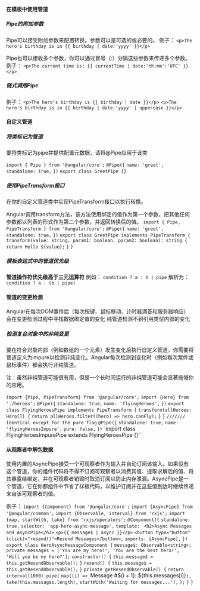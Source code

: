 #### 在模板中使用管道
##### Pipe的附加参数
Pipe可以接受附加参数来配置转换。参数可以是可选的或必要的。
例子：
`<p>The hero's birthday is in {{ birthday | date:'yyyy' }}</p>`

Pipe也可以接收多个参数，你可以通过冒号（:）分隔这些参数来传递多个参数。
例子：
`<p>The current time is: {{ currentTime | date:'hh:mm':'UTC' }}</p>`


##### 链式调用Pipe
例子：
`<p>The hero's birthday is {{ birthday | date }}</p>`
`<p>The hero's birthday is in {{ birthday | date:'yyyy' | uppercase }}</p>`


#### 自定义管道

##### 将类标记为管道
要将类标记为pipe并提供配置元数据，请将@Pipe应用于该类

`import { Pipe } from '@angular/core';`
`@Pipe({`
  `name: 'greet',`
  `standalone: true,`
`})`
`export class GreetPipe {}`


##### 使用PipeTransform接口
在你的自定义管道类中实现PipeTransform接口以执行转换。

Angular调用transform方法，该方法使用绑定的值作为第一个参数，把其他任何参数都以列表的形式作为第二个参数，并返回转换后的值。
`import { Pipe, PipeTransform } from '@angular/core';`
`@Pipe({`
  `name: 'greet',`
  `standalone: true,`
`})`
`export class GreetPipe implements PipeTransform {`
  `transform(value: string, param1: boolean, param2: boolean): string {`
    `return Hello ${value};`
  `}`
`}`

##### 模板表达式中的管道优先级

**管道操作符优先级高于三元运算符**
例如：
`condition ? a : b | pipe`
解析为：
`condition ? a : (b | pipe)`

#### 管道的变更检测
Angular在每次DOM事件后（每次按键、鼠标移动、计时器滴答和服务器响应）会在变更检测过程中寻找数据绑定值的变化
纯管道检测不到引用类型内部的变化

##### 检测复合对象中的非纯变更
要在符合对象内部（例如数组的一个元素）发生变化后执行自定义管道，你需要将管道定义为impure以检测非纯变化。Angular每次检测到变化时（例如每次案件或鼠标事件）都会执行非纯管道。

注：虽然非纯管道可能很有用，但是一个长时间运行的非纯管道可能会显著拖慢你的应用。


`import {Pipe, PipeTransform} from '@angular/core';`
`import {Hero} from './heroes';`
`@Pipe({`
  `standalone: true,`
  `name: 'flyingHeroes',`
`})`
`export class FlyingHeroesPipe implements PipeTransform {`
  `transform(allHeroes: Hero[]) {`
    `return allHeroes.filter((hero) => hero.canFly);`
  `}`
`}`
`/////// Identical except for the pure flag`
`@Pipe({`
  `standalone: true,`
  `name: 'flyingHeroesImpure',`
  `pure: false,`
`})`
`export class FlyingHeroesImpurePipe extends FlyingHeroesPipe {}``



#### 从观察者中解包数据
使用内置的AsyncPipe接受一个可观察者作为输入并自动订阅该输入。如果没有这个管道，你的组件代码将不得不订阅可观察者以消费其值、提取求解后的值、将其暴露给绑定，并在可观察者销毁时取消订阅以防止内存泄漏。AsyncPipe是一个管道，它在你都组件中节省了样板代码，以维护订阅并在这些值到达时继续传递来自该可观察者的值。

例子：
`import {Component} from '@angular/core';`
`import {AsyncPipe} from '@angular/common';`
`import {Observable, interval} from 'rxjs';`
`import {map, startWith, take} from 'rxjs/operators';`
`@Component({`
  `standalone: true,`
  `selector: 'app-hero-async-message',`
  `template: `
    `<h2>Async Messages and AsyncPipe</h2>`
    `<p>{{ message$ | async }}</p>`
    `<button type="button" (click)="resend()">Resend Messages</button>,`
  `imports: [AsyncPipe],`
`})`
`export class HeroAsyncMessageComponent {`
  `message$: Observable<string>;`
  `private messages = ['You are my hero!', 'You are the best hero!', 'Will you be my hero?'];`
  `constructor() {`
    `this.message$ = this.getResendObservable();`
  `}`
  `resend() {`
    `this.message$ = this.getResendObservable();`
  `}`
  `private getResendObservable() {`
    `return interval(1000).pipe(`
      `map((i) => `Message #${i + 1}: ${this.messages[i]}`),`
      `take(this.messages.length),`
      `startWith('Waiting for messages...'),`
    `);`
  `}`
`}`
